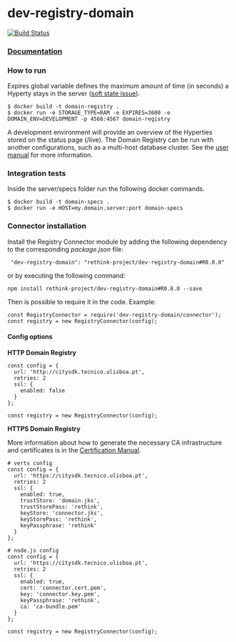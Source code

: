 # dev-registry-domain

[![Build Status](https://travis-ci.org/reTHINK-project/dev-registry-domain.svg?branch=develop)](https://travis-ci.org/reTHINK-project/dev-registry-domain)

### [Documentation](https://github.com/reTHINK-project/dev-registry-domain/tree/master/docs)


### How to run
Expires global variable defines the maximum amount of time (in seconds) a Hyperty stays in the server ([soft state issue](https://github.com/reTHINK-project/dev-registry-domain/issues/7)).

``` 
$ docker build -t domain-registry .
$ docker run -e STORAGE_TYPE=RAM -e EXPIRES=3600 -e DOMAIN_ENV=DEVELOPMENT -p 4568:4567 domain-registry
```
A development environment will provide an overview of the Hyperties stored on the status page (/live).
The Domain Registry can be run with another configurations, such as a multi-host database cluster. See the [user manual](https://github.com/reTHINK-project/dev-registry-domain/blob/database-integration/docs/DomainRegistryUserManual.md) for more information.

### Integration tests
Inside the server/specs folder run the following docker commands.

``` 
$ docker build -t domain-specs .
$ docker run -e HOST=my.domain.server:port domain-specs
```

### Connector installation
Install the Registry Connector module by adding the following dependency to the corresponding *package.json* file:
```
 "dev-registry-domain": "rethink-project/dev-registry-domain#R0.8.0"
```
or by executing the following command:
```
npm install rethink-project/dev-registry-domain#R0.8.0 --save
```

Then is possible to require it in the code. Example:
```
const RegistryConnector = require('dev-registry-domain/connector');
const registry = new RegistryConnector(config);
```
#### Config options

**HTTP Domain Registry** 
```
const config = {
  url: 'http://citysdk.tecnico.ulisboa.pt',
  retries: 2
  ssl: {
    enabled: false
  }
};

const registry = new RegistryConnector(config);
```

**HTTPS Domain Registry** 

More information about how to generate the necessary CA infrastructure and certificates is in the [Certification Manual](https://github.com/reTHINK-project/dev-registry-domain/blob/master/docs/CertificationManual.md).
```
# vertx config
const config = {
  url: 'https://citysdk.tecnico.ulisboa.pt',
  retries: 2
  ssl: {
    enabled: true,
    trustStore: 'domain.jks',
    trustStorePass: 'rethink',
    keyStore: 'connector.jks',
    keyStorePass: 'rethink',
    keyPassphrase: 'rethink'
  }
};

# node.js config
const config = {
  url: 'https://citysdk.tecnico.ulisboa.pt',
  retries: 2
  ssl: {
    enabled: true,
    cert: 'connector.cert.pem',
    key: 'connector.key.pem',
    keyPassphrase: 'rethink',
    ca: 'ca-bundle.pem'
  }
};

const registry = new RegistryConnector(config);
```
